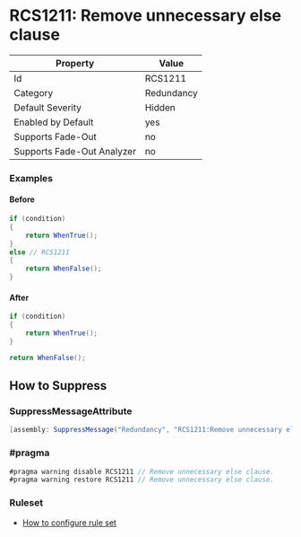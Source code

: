 # RCS1211: Remove unnecessary else clause

Property | Value
--- | --- 
Id | RCS1211
Category | Redundancy
Default Severity | Hidden
Enabled by Default | yes
Supports Fade-Out | no
Supports Fade-Out Analyzer | no

### Examples

#### Before

```csharp
if (condition)
{
    return WhenTrue();
}
else // RCS1211
{
    return WhenFalse();
}

```

#### After

```csharp
if (condition)
{
    return WhenTrue();
}

return WhenFalse();
```

## How to Suppress

### SuppressMessageAttribute

```csharp
[assembly: SuppressMessage("Redundancy", "RCS1211:Remove unnecessary else clause.", Justification = "<Pending>")]
```

### \#pragma

```csharp
#pragma warning disable RCS1211 // Remove unnecessary else clause.
#pragma warning restore RCS1211 // Remove unnecessary else clause.
```

### Ruleset

* [How to configure rule set](../HowToConfigureAnalyzers.md)
